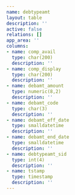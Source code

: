 ```yaml
---
name: debtypeamt
layout: table
description: ''
active: false
relations: []
app_area: ''
columns:
- name: comp_avail
  type: char(200)
  description: ''
- name: comp_display
  type: char(200)
  description: ''
- name: debamt_amount
  type: numeric(8,2)
  description: ''
- name: debamt_code
  type: char(3)
  description: ''
- name: debamt_eff_date
  type: smalldatetime
  description: ''
- name: debamt_end_date
  type: smalldatetime
  description: ''
- name: debtypeamt_sid
  type: int(4)
  description: ''
- name: tstamp
  type: timestamp
  description: ''
---
```



